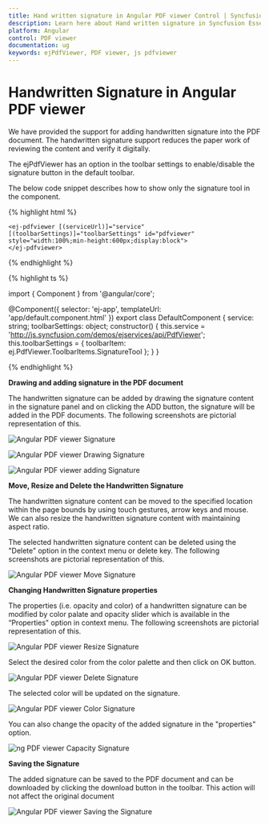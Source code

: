 ```yaml
---
title: Hand written signature in Angular PDF viewer Control | Syncfusion
description: Learn here about Hand written signature in Syncfusion Essential Angular PDF viewer Control, its elements, and more.
platform: Angular
control: PDF viewer
documentation: ug
keywords: ejPdfViewer, PDF viewer, js pdfviewer
---
```


# Handwritten Signature in Angular PDF viewer

We have provided the support for adding handwritten signature into the PDF document. The handwritten signature support reduces the paper work of reviewing the content and verify it digitally. 

The ejPdfViewer has an option in the toolbar settings to enable/disable the signature button in the default toolbar. 

The below code snippet describes how to show only the signature tool in the component.

{% highlight html %}

    <ej-pdfviewer [(serviceUrl)]="service" [(toolbarSettings)]="toolbarSettings" id="pdfviewer" style="width:100%;min-height:600px;display:block">
    </ej-pdfviewer>

{% endhighlight %}

{% highlight ts %}

import { Component } from '@angular/core';

@Component({
    selector: 'ej-app',
    templateUrl: 'app/default.component.html'
})
export class DefaultComponent {
    service: string;
    toolbarSettings: object;
    constructor() {
        this.service = 'http://js.syncfusion.com/demos/ejservices/api/PdfViewer';
        this.toolbarSettings = { toolbarItem: ej.PdfViewer.ToolbarItems.SignatureTool };
    }
}
    
{% endhighlight %}

**Drawing and adding signature in the PDF document**

The handwritten signature can be added by drawing the signature content in the signature panel and on clicking the ADD button, the signature will be added in the PDF documents. The following screenshots are pictorial representation of this.

![Angular PDF viewer Signature](Signature_images/angular-pdfviewer-signature.png)

![Angular PDF viewer Drawing Signature](Signature_images/angular-pdfviewer-drawsignature.png)

![Angular PDF viewer adding Signature](Signature_images/angular-pdfviewer-addsignature.png)

**Move, Resize and Delete the Handwritten Signature**

The handwritten signature content can be moved to the specified location within the page bounds by using touch gestures, arrow keys and mouse. We can also resize the handwritten signature content with maintaining aspect ratio. 

The selected handwritten signature content can be deleted using the "Delete" option in the context menu or delete key. The following screenshots are pictorial representation of this.

![Angular PDF viewer Move Signature](Signature_images/angular-pdfviewer-move-signature.png)            

**Changing Handwritten Signature properties**

The properties (i.e. opacity and color) of a handwritten signature can be modified by color palate and opacity slider which is available in the “Properties" option in context menu. The following screenshots are pictorial representation of this. 

![Angular PDF viewer Resize Signature](Signature_images/angular-pdfviewer-resizesignature.png)      

Select the desired color from the color palette and then click on OK button.

![Angular PDF viewer Delete Signature](Signature_images/angular-pdfviewer-deleetsignature.png)  

The selected color will be updated on the signature.

![Angular PDF viewer Color Signature](Signature_images/angular-pdfviewer-colorsignature.png)  

You can also change the opacity of the added signature in the "properties" option.

![ng PDF viewer Capacity Signature](Signature_images/angular-pdfviewer-capacity-signature.png)  

**Saving the Signature**

The added signature can be saved to the PDF document and can be downloaded by clicking the download button in the toolbar. This action will not affect the original document

![Angular PDF viewer Saving the Signature](Signature_images/angular-pdfviewer-savesignature.png) 

